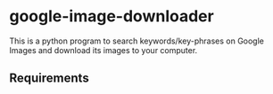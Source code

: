 # google-image-downloader
This is a python program to search keywords/key-phrases on Google Images and download its images to your computer.
## Requirements
